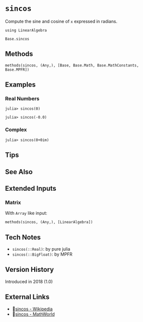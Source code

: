 # `sincos`

Compute the sine and cosine of `x` expressed in radians.

```@setup repl_only
using LinearAlgebra
```
```@docs
Base.sincos
```


## Methods

```@repl
methods(sincos, (Any,), [Base, Base.Math, Base.MathConstants, Base.MPFR])
```


## Examples

### Real Numbers
```jldoctest
julia> sincos(0)

julia> sincos(-0.0)
```

### Complex
```jldoctest
julia> sincos(0+0im)
```

## Tips


## See Also



## Extended Inputs

### Matrix
With `Array` like input:
```@repl repl_only
methods(sincos, (Any,), [LinearAlgebra])
```


## Tech Notes

- `sincos(::Real)`: by pure julia
- `sincos(::BigFloat)`: by MPFR


## Version History

Introduced in 2018 (1.0)


## External Links
- 🔗[sincos - Wikipedia](https://en.wikipedia.org/wiki/ )
- 🔗[sincos - MathWorld](https://mathworld.wolfram.com/ )
